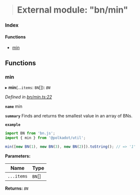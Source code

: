 > # External module: "bn/min"

### Index

#### Functions

* [min](_bn_min_.md#min)

## Functions

###  min

▸ **min**(...`items`: `BN`[]): *`BN`*

*Defined in [bn/min.ts:22](https://github.com/polkadot-js/common/blob/f13810d/packages/util/src/bn/min.ts#L22)*

**`name`** min

**`summary`** Finds and returns the smallest value in an array of BNs.

**`example`** 
<BR>

```javascript
import BN from 'bn.js';
import { min } from '@polkadot/util';

min([new BN(1), new BN(3), new BN(2)]).toString(); // => '1'
```

**Parameters:**

Name | Type |
------ | ------ |
`...items` | `BN`[] |

**Returns:** *`BN`*